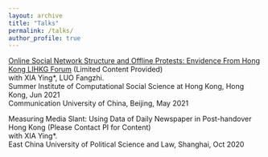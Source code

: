 ```yaml
---
layout: archive
title: "Talks"
permalink: /talks/
author_profile: true
---
```



[Online Social Network Structure and Offline Protests: Envidence From Hong Kong LIHKG Forum](../MyOwnPdf/online_and_offline.pdf) (Limited Content Provided)<br>
with XIA Ying*, LUO Fangzhi.<br>
Summer Institute of Computational Social Science at Hong Kong, Hong Kong, Jun 2021<br>
Communication University of China, Beijing, May 2021

Measuring Media Slant: Using Data of Daily Newspaper in Post-handover Hong Kong (Please Contact PI for Content)<br>
with XIA Ying*.<br>
East China University of Political Science and Law, Shanghai, Oct 2020
